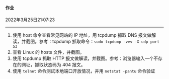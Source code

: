 #### 作业

2022年3月25日21:07:23

----



1. 使用 host 命令查看常见网站的 IP 地址，用 tcpdump 抓取 DNS 报文做解读，并截图。参考：tcpdump 抓取命令：`sudo tcpdump -vvv -X udp port 53`
2. 查看 Linux 的 hosts 文件，并截图。
3. 使用 tcpdump 抓取 HTTP 报文做解读，并截图。参考：浏览器输入一个不存在的网址，抓取状态码为 404 报文。
4. 使用 `telnet` 命令测试本地端口开放情况，并用 `netstat -pantu` 命令验证